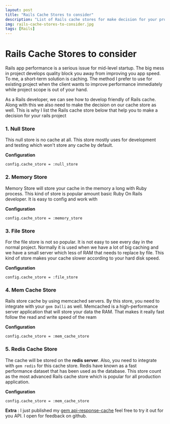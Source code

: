 ```yaml
---
layout: post
title: "Rails Cache Stores to consider"
description: "List of Rails cache stores for make decision for your project"
img: rails-cache-stores-to-consider.jpg
tags: [Rails]
---
```


# Rails Cache Stores to consider

Rails app performance is a serious issue for mid-level startup. The big mess in project develops quality block you away from improving you app speed. To me,  a short-term solution is caching. The method I prefer to use for existing project when the client wants to improve performance immediately while project scope is out of your hand.

As a Rails developer, we can see how to develop friendly of Rails cache. Along with this we also need to make the decision on our cache store as well. This is why I list the Rails cache store below that help you to make a decision for your rails project

### 1. Null Store
This null store is no cache at all. This store mostly uses for development and testing which won't store any cache by default.

**Configuration**
```
config.cache_store = :null_store
```

### 2. Memory Store
Memory Store will store your cache in the memory a long with Ruby process. This kind of store is popular amount basic Ruby On Rails developer. It is easy to config and work with

**Configuration**
```
config.cache_store = :memory_store
```

### 3. File Store
For the file store is not so popular. It is not easy to see every day in the normal project. Normally it is used when we have a lot of big caching and we have a small server which less of RAM that needs to replace by file. This kind of store makes your cache slower according to your hard disk speed.

**Configuration**
```
config.cache_store = :file_store
```

### 4. Mem Cache Store
Rails store cache by using memcached servers. By this store, you need to integrate with your `gem Dalli` as well. Memcached is a high-performance server application that will store your data the RAM. That makes it really fast follow the read and write speed of the ream

**Configuration**
```
config.cache_store = :mem_cache_store
```

### 5. Redis Cache Store
The cache will be stored on the **redis server**. Also, you need to integrate with `gem redis` for this cache store. Redis have known as a fast performance dataset that has been used as the database. This store count as the most advanced Rails cache store which is popular for all production application.

**Configuration**
```
config.cache_store = :mem_cache_store
```

**Extra** : I just published my [gem api-response-cache](https://github.com/Uysim/api-response-cache) feel free to try it out for you API. I open for feedback on github.


